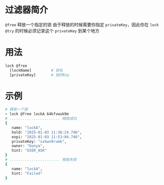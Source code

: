 # 过滤器简介

`@free` 释放一个指定的锁
由于释放的时候需要你指定 `privateKey`，因此你在 `lock @try`
的时候必须记录这个 `privateKey` 到某个地方

# 用法

```bash
lock @free
  [lockName]         # 锁名
  [privateKey]       # 锁的Key
```

# 示例

```bash
# 释放一个锁
> lock @free lockA 64kfvwuk9m
# ....................... 释放成功
{
   name: "lockA",
   hold: "2025-01-03 11:36:24.746",
   expi: "2025-01-03 11:53:04.746",
   privateKey: "xzkwn9rumk",
   owner: "bunya",
   hint: "USER_ASK"
}
# ....................... 释放失败
{
   name: "lockA",
   hint: "Failed"
}
```


